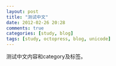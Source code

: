 ```yaml
---
layout: post
title: "测试中文"
date: 2012-02-26 20:28
comments: true
categories: [study, blog]
tags: [study, octopress, blog, unicode]
---
```


测试中文内容和category及标签。
